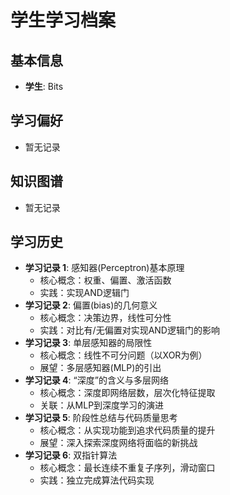 # 学生学习档案

## 基本信息
- **学生**: Bits

## 学习偏好
- 暂无记录

## 知识图谱
- 暂无记录

## 学习历史
- **学习记录 1**: 感知器(Perceptron)基本原理
  - 核心概念：权重、偏置、激活函数
  - 实践：实现AND逻辑门
- **学习记录 2**: 偏置(bias)的几何意义
  - 核心概念：决策边界，线性可分性
  - 实践：对比有/无偏置对实现AND逻辑门的影响
- **学习记录 3**: 单层感知器的局限性
  - 核心概念：线性不可分问题（以XOR为例）
  - 展望：多层感知器(MLP)的引出
- **学习记录 4**: “深度”的含义与多层网络
  - 核心概念：深度即网络层数，层次化特征提取
  - 关联：从MLP到深度学习的演进
- **学习记录 5**: 阶段性总结与代码质量思考
  - 核心概念：从实现功能到追求代码质量的提升
  - 展望：深入探索深度网络将面临的新挑战
- **学习记录 6**: 双指针算法
  - 核心概念：最长连续不重复子序列，滑动窗口
  - 实践：独立完成算法代码实现